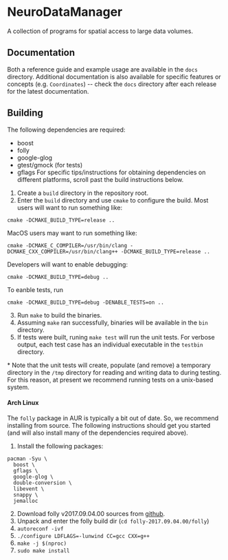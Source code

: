 # NeuroDataManager

A collection of programs for spatial access to large data volumes.

## Documentation

Both a reference guide and example usage are available in the `docs` directory. Additional documentation is also available for specific features or concepts (e.g. `Coordinates`) -- check the `docs` directory after each release for the latest documentation.

## Building

The following dependencies are required:
* boost
* folly
* google-glog
* gtest/gmock (for tests)
* gflags
For specific tips/instructions for obtaining dependencies on different platforms, scroll past the build instructions below.

1. Create a `build` directory in the repository root.
2. Enter the `build` directory and use `cmake` to configure the build. Most users will want to run something like:
```
cmake -DCMAKE_BUILD_TYPE=release .. 
```
MacOS users may want to run something like:
```
cmake -DCMAKE_C_COMPILER=/usr/bin/clang -DCMAKE_CXX_COMPILER=/usr/bin/clang++ -DCMAKE_BUILD_TYPE=release .. 
```
Developers will want to enable debugging:
```
cmake -DCMAKE_BUILD_TYPE=debug .. 
```

To eanble tests, run
```
cmake -DCMAKE_BUILD_TYPE=debug -DENABLE_TESTS=on ..
```

3. Run `make` to build the binaries.
4. Assuming `make` ran successfully, binaries will be available in the `bin` directory.
5. If tests were built, runing `make test` will run the unit tests. For verbose output, each test case has an individual executable in the `testbin` directory.

\* Note that the unit tests will create, populate (and remove) a temporary directory in the `/tmp` directory for reading and writing data to during testing. For this reason, at present we recommend running tests on a unix-based system.

#### Arch Linux

The `folly` package in AUR is typically a bit out of date. So, we recommend installing from source. The following instructions should get you started (and will also install many of the dependencies required above).

1. Install the following packages:
```
pacman -Syu \
  boost \
  gflags \
  google-glog \
  double-conversion \
  libevent \
  snappy \
  jemalloc
```
2. Download folly v2017.09.04.00 sources from [github](https://github.com/facebook/folly/archive/v2017.09.04.00.tar.gz).
3. Unpack and enter the folly build dir (`cd folly-2017.09.04.00/folly`)
4. `autoreconf -ivf`
5. `./configure LDFLAGS=-lunwind CC=gcc CXX=g++`
6. `make -j $(nproc)`
7. `sudo make install`
